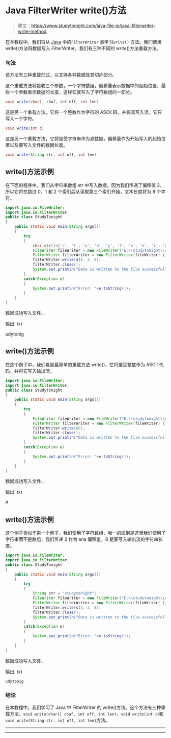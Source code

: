 # Java FilterWriter write()方法

> 原文：<https://www.studytonight.com/java-file-io/java-filterwriter-write-method>

在本教程中，我们将从 [Java](https://www.studytonight.com/java/) 中的`FilterWriter` 类学习`write()` 方法。我们使用 write()方法将数据写入 FilterWriter，我们有三种不同的 write()方法重载方法。

### 句法

该方法有三种重载形式，以支持各种数据及其切片部分。

这个重载方法将接收三个参数，一个字符数组，偏移量表示数据中的起始位置，最后一个参数表示数据的长度，这样它就写入了字符数组的一部分。

```java
void write(char[] cbuf, int off, int len)
```

这是另一个重载方法，它将一个整数作为字符的 ASCII 码，并将其写入流，它只写入一个字符。

```java
void write(int c)
```

这是另一个重载方法，它将接受字符串作为源数据，偏移量作为开始写入的起始位置以及要写入文件的数据长度。

```java
void write(String str, int off, int len)
```

## write()方法示例

在下面的程序中，我们从字符串数组 str 中写入数据，因为我们传递了偏移值 2，所以它将在跳过 0、1 和 2 个索引后从读取第三个索引开始，文本长度将为 8 个字符。

```java
import java.io.FileWriter;
import java.io.FilterWriter;
public class StudyTonight 
{
	public static void main(String args[])
	{
		try
		{
			char str[]={'s', 't', 'u', 'd', 'y', 't', 'o', 'n', 'i', 'g', 'h', 't'};
			FileWriter fileWriter = new FileWriter("E:\\studytonight\\output.txt");         
			FilterWriter filterWriter = new FilterWriter(fileWriter) {};             
			filterWriter.write(str, 2, 8);  
			filterWriter.close();  
			System.out.println("Data is written to the file successfully...");
		}
		catch(Exception e)
		{
			System.out.println("Error: "+e.toString());
		}
	}
}
```

数据成功写入文件...

输出. txt

udytonig

## write()方法示例

在这个例子中，我们看到最简单的重载方法 write()，它将接受整数作为 ASCII 代码，并将它写入输出流。

```java
import java.io.FileWriter;
import java.io.FilterWriter;
public class StudyTonight 
{
	public static void main(String args[])
	{
		try
		{
			FileWriter fileWriter = new FileWriter("E:\\studytonight\\output.txt");         
			FilterWriter filterWriter = new FilterWriter(fileWriter) {};             
			filterWriter.write(65);  
			filterWriter.close();  
			System.out.println("Data is written to the file successfully...");
		}
		catch(Exception e)
		{
			System.out.println("Error: "+e.toString());
		}
	}
}
```

数据成功写入文件...

输出. txt

A

## write()方法示例

这个例子类似于第一个例子，我们使用了字符数组，唯一的区别是这里我们使用了字符串而不是数组，我们传递 2 作为 ana 偏移量，8 是要写入输出流的字符串长度。

```java
import java.io.FileWriter;
import java.io.FilterWriter;
public class StudyTonight 
{
	public static void main(String args[])
	{
		try
		{
			String str = "studytonight";
			FileWriter fileWriter = new FileWriter("E:\\studytonight\\output.txt");         
			FilterWriter filterWriter = new FilterWriter(fileWriter) {};             
			filterWriter.write(str, 2, 8);  
			filterWriter.close();  
			System.out.println("Data is written to the file successfully...");
		}
		catch(Exception e)
		{
			System.out.println("Error: "+e.toString());
		}
	}
}
```

数据成功写入文件...

输出. txt

```java
udytonig
```

### 结论

在本教程中，我们学习了 Java 中 FilterWriter 的 write()方法。这个方法有三种重载方法，`void write(char[] cbuf, int off, int len)`、`void write(int c`)和`void write(String str, int off, int len)`方法。

* * *

* * *